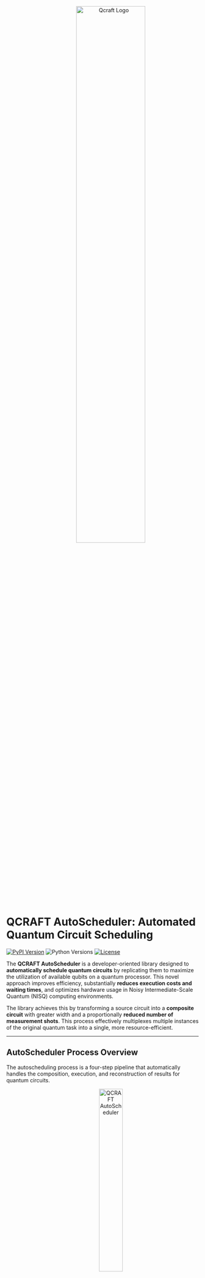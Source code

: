 <p align="center">
   <picture>
     <source media="(prefers-color-scheme: dark)" srcset="https://github.com/Qcraft-UEx/Qcraft/blob/main/docs/_images/qcraft_logo.png?raw=true" width="60%">
     <img src="https://github.com/Qcraft-UEx/Qcraft/blob/main/docs/_images/qcraft_logo.png?raw=true" width="60%" alt="Qcraft Logo">
   </picture>
</p>

# QCRAFT AutoScheduler: Automated Quantum Circuit Scheduling
[![PyPI Version](https://img.shields.io/pypi/v/autoscheduler.svg)](https://pypi.org/project/autoscheduler/)
![Python Versions](https://img.shields.io/badge/python-3.9%20|%203.10%20|%203.11%20|%203.12%20|%203.13-blue.svg)
[![License](https://img.shields.io/badge/license-MIT-green.svg)](https://github.com/Qcraft-UEx/QCRAFT/blob/main/LICENSE)

The **QCRAFT AutoScheduler** is a developer-oriented library designed to **automatically schedule quantum circuits** by replicating them to maximize the utilization of available qubits on a quantum processor. This novel approach improves efficiency, substantially **reduces execution costs and waiting times**, and optimizes hardware usage in Noisy Intermediate-Scale Quantum (NISQ) computing environments.

The library achieves this by transforming a source circuit into a **composite circuit** with greater width and a proportionally **reduced number of measurement shots**. This process effectively multiplexes multiple instances of the original quantum task into a single, more resource-efficient.

---

## AutoScheduler Process Overview

The autoscheduling process is a four-step pipeline that automatically handles the composition, execution, and reconstruction of results for quantum circuits. 

<p align="center">
   <picture>
     <source media="(prefers-color-scheme: dark)" srcset="https://github.com/Qcraft-UEx/QCRAFT-AutoScheduler/blob/main/autoscheduler/Autoscheduler_imagen.png?raw=true" width="60%">
     <img src="https://github.com/Qcraft-UEx/QCRAFT-AutoScheduler/blob/main/autoscheduler/Autoscheduler_imagen.png?raw=true" width="35%" alt="QCRAFT AutoScheduler">
   </picture>
</p>

1. **Scheduling (Autoscheduling):** The library takes the user's quantum circuit ($C$) and the maximum available qubits ($q_{max}$) as input. It then calculates how many replicas ($r$) of the circuit can fit onto the quantum processor and generates a new, wider composite circuit ($C'$). The total required shots ($s$) are divided proportionally among the replicas, reducing the number of shots required for the single execution of $C'$.
2. **Execution (Quantum Execution):** The composite circuit ($C'$) is submitted as a single task to the selected quantum computer or simulator (QPU). This execution has a lower shot count, which directly reduces the execution time and cost compared to executing the original circuit sequentially $r$ times.
3. **Unscheduling:** After the execution completes, the Unscheduler method is responsible for reconstructing the distribution of the results of the original circuit. It reconstructs the original circuit's result distribution by aggregating the outcomes from all replicas. This is achieved by performing an arithmetic sum of the frequencies obtained for each specific result across all segments.
4. **Results:** The final output delivered to the developer is the reconstructed result distribution, equivalent to having executed the original circuit with the full, initial shot count.

---
## Installation

You can install QCRAFT AutoScheduler and all its dependencies using pip:

```bash
pip install autoscheduler
```

You can also install from source by cloning the repository and installing from source:

```bash
git clone https://github.com/Qcraft-UEx/QCRAFT-AutoScheduler.git
cd autoscheduler
pip install .
```

---

## Usage

Here is a basic example on how to use AutoScheduler with a Quirk URL, when using a Quirk URL, it is mandatory to include the provider ('ibm' or 'aws') as an input.
```python
# Import Autoscheduler library
from autoscheduler import Autoscheduler

# Circuit initialization (Bell State): loaded from Quirk visual tool
circuit = "https://algassert.com/quirk#circuit={'cols':[['H'],['•','X'],['Measure','Measure']]}"

# Configuration: define shots, backend and qubit constraints
max_qubits = 4
shots = 100
provider = 'ibm'

# Scheduler initialization and circuit scheduling
autoscheduler = Autoscheduler()
scheduled_circuit, shots, times = autoscheduler.schedule(
    circuit, shots, max_qubits=max_qubits, provider=provider)

# Execution of scheduled circuit on a simulator (or backend)
results = autoscheduler.execute(scheduled_circuit, shots, 'local', times)

```

Here is a basic example on how to use Autoscheduler with a GitHub URL.
```python
# Import Autoscheduler library
from autoscheduler import Autoscheduler

# Circuit loaded from raw GitHub file
circuit = "https://raw.githubusercontent.com/user/repo/branch/file.py"

# Configuration: define shots and qubit constraints
max_qubits = 15
shots = 1000

# Scheduler initialization and circuit scheduling
autoscheduler = Autoscheduler()
scheduled_circuit, shots, times = autoscheduler.schedule(circuit, shots, max_qubits=max_qubits)
results = autoscheduler.execute(scheduled_circuit,shots,'local',times)
```

Here is a basic example on how to use Autoscheduler with a Braket circuit.
```python
# Import Autoscheduler library and neccesary Braket libraries
from autoscheduler import Autoscheduler
from braket.circuits import Circuit

# Circuit definition using Braket SDK
circuit = Circuit()
circuit.x(0)
circuit.cnot(0,1)

# Configuration and scheduling
max_qubits = 8
shots = 300
autoscheduler = Autoscheduler()
scheduled_circuit, shots, times = autoscheduler.schedule(circuit, shots, max_qubits=max_qubits)
results = autoscheduler.execute(scheduled_circuit,shots,machine,times)
```

Here is a basic example on how to use Autoscheduler with a Qiskit circuit.
```python

# Import Autoscheduler library and neccesary Qiskit libraries
from autoscheduler import Autoscheduler
from qiskit import QuantumRegister, ClassicalRegister, QuantumCircuit

# Full Adder circuit creation with 4 qubits and measurement
qreg_q = QuantumRegister(4, 'q')
creg_c = ClassicalRegister(4, 'c')
circuit = QuantumCircuit(qreg_q, creg_c)

# Add gates and barrier
circuit.h(qreg_q[1])
circuit.h(qreg_q[2])
circuit.h(qreg_q[3])
circuit.h(qreg_q[0])
circuit.ccx(qreg_q[1], qreg_q[0], qreg_q[3])
circuit.cx(qreg_q[0], qreg_q[1])
circuit.ccx(qreg_q[1], qreg_q[2], qreg_q[3])
circuit.cx(qreg_q[1], qreg_q[2])
circuit.cx(qreg_q[0], qreg_q[1])
circuit.barrier(qreg_q[0], qreg_q[1], qreg_q[2], qreg_q[3])
circuit.measure(qreg_q[1], creg_c[1])
circuit.measure(qreg_q[0], creg_c[0])
circuit.measure(qreg_q[2], creg_c[2])
circuit.measure(qreg_q[3], creg_c[3])

# Configuration: define shots and qubit constraints
max_qubits = 127
shots = 2000

# Scheduler initialization and circuit scheduling
autoscheduler = Autoscheduler()
scheduled_circuit, shots, times = autoscheduler.schedule(circuit, shots, max_qubits=max_qubits)
results = autoscheduler.execute(scheduled_circuit,shots,machine,times)
```

It it possible to use the method schedule_and_execute instead of schedule and then execute, this method needs to have the machine in which you want to execute the circuit as a mandatory input. If the execution is on a aws machine, it is needed to specify the s3 bucket too. Also, provider is only needed when using Quirk URLs.

```python
from autoscheduler import Autoscheduler

circuit = "https://algassert.com/quirk#circuit={"cols":[["H","H","H"],["•","•",1,"X"],["•","X"],[1,"•","•","X"],[1,"•","X"],["•","X"],["Measure"],[1,"Measure"],[1,1,"Measure"],[1,1,1,"Measure"]]}"
max_qubits = 4
shots = 2000
provider = 'aws'
autoscheduler = Autoscheduler()
results = autoscheduler.schedule_and_execute(circuit, shots, 'ionq', max_qubits=max_qubits, provider=provider, s3_bucket=('amazon-braket-s3' 'my_braket_results'))
```

```python
from autoscheduler import Autoscheduler

circuit = "https://raw.githubusercontent.com/user/repo/branch/file.py"
max_qubits = 15
shots = 1000
autoscheduler = Autoscheduler()
results = autoscheduler.schedule_and_execute(circuit, shots, 'ibm_brisbane', max_qubits=max_qubits)
```

```python
from autoscheduler import Autoscheduler
from braket.circuits import Circuit

# Circuit definition
circuit = Circuit()
circuit.x(0)
circuit.cnot(0,1)

max_qubits = 8
shots = 300
autoscheduler = Autoscheduler()
results = autoscheduler.schedule_and_execute(circuit, shots, 'ionq', max_qubits=max_qubits, s3_bucket=('amazon-braket-s3' 'my_braket_results'))
```

```python
from autoscheduler import Autoscheduler
from qiskit import QuantumRegister, ClassicalRegister, QuantumCircuit

# Circuit definition
qreg_q = QuantumRegister(2, 'q')
creg_c = ClassicalRegister(2, 'c')
circuit = QuantumCircuit(qreg_q, creg_c)
circuit.h(qreg_q[0])
circuit.cx(qreg_q[0], qreg_q[1])
circuit.measure(qreg_q[0], creg_c[0])
circuit.measure(qreg_q[1], creg_c[1])

max_qubits = 16
shots = 500
autoscheduler = Autoscheduler()
results = autoscheduler.schedule_and_execute(circuit, shots, 'ibm_brisbane', max_qubits=max_qubits)

```

In schedule and schedule and execute you can use the machine to infer the value of max_qubits. It is mandatory to use at least one of those parameters to build the scheduled circuit.

```python
from autoscheduler import Autoscheduler
from braket.circuits import Circuit

# Circuit definition
circuit = Circuit()
circuit.x(0)
circuit.cnot(0,1)

max_qubits = 8
shots = 300
autoscheduler = Autoscheduler()
scheduled_circuit, shots, times = autoscheduler.schedule(circuit, shots, machine='local')
results = autoscheduler.execute(scheduled_circuit,shots,'local',times)

```

```python
from autoscheduler import Autoscheduler
from qiskit import QuantumRegister, ClassicalRegister, QuantumCircuit

# Circuit definition
qreg_q = QuantumRegister(2, 'q')
creg_c = ClassicalRegister(2, 'c')
circuit = QuantumCircuit(qreg_q, creg_c)
circuit.h(qreg_q[0])
circuit.cx(qreg_q[0], qreg_q[1])
circuit.measure(qreg_q[0], creg_c[0])
circuit.measure(qreg_q[1], creg_c[1])

max_qubits = 16
shots = 500
autoscheduler = Autoscheduler()
results = autoscheduler.schedule_and_execute(circuit, shots, 'ibm_brisbane')

```
QCRAFT AutoScheduler will utilize the default AWS and IBM Cloud credentials stored on the machine for cloud executions.

---

## Quantum Task Optimization
The core objective of the AutoScheduler is shot optimization, which reduces the task execution cost for the end-user.

### Shot Reduction Mechanism
To achieve the shot optimization, the original circuit will be composed multiple time with itself. The more segments, the less shots will be needed to replicate the original circuit.
The total number of shots may differ from the original on a very small scale because the library combines the original circuit multiple times. Depending on the maximum number of qubits, to achieve the desired number of shots and cost reduction the algorithm will create segments equal to the original circuit each with a proportional number of shots, all this on a unique circuit.

**Example:**
A circuit requiring 1000 shots on 4 qubits, running on a 20-qubit processor ($q_{max}=20$), will be replicated 5 times.
- Original Circuit Shots: 1000
- Replication Factor: $20 \text{ qubits} / 4 \text{ qubits} = 5$
- Composite Circuit Shots: $1000 / 5 = 200$ shots.

The cost reduction achieved in validation experiments was 80.7% on Amazon Braket. The result aggregation during unscheduling recovers the statistical power equivalent to the original 1000 shots.


---

## Changelog
The changelog is available [here](https://github.com/Qcraft-UEx/QCRAFT-AutoScheduler/blob/main/CHANGELOG.md)

---

## License
QCRAFT AutoScheduler is licensed under the [MIT License](https://github.com/Qcraft-UEx/QCRAFT/blob/main/LICENSE)
